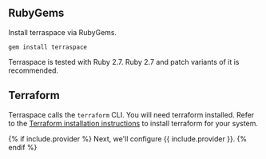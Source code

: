 ## RubyGems

Install terraspace via RubyGems.

    gem install terraspace

Terraspace is tested with Ruby 2.7. Ruby 2.7 and patch variants of it is recommended.

## Terraform

Terraspace calls the `terraform` CLI. You will need terraform installed. Refer to the [Terraform installation instructions](https://www.terraform.io/downloads.html) to install terraform for your system.

{% if include.provider %}
Next, we'll configure {{ include.provider }}.
{% endif %}
